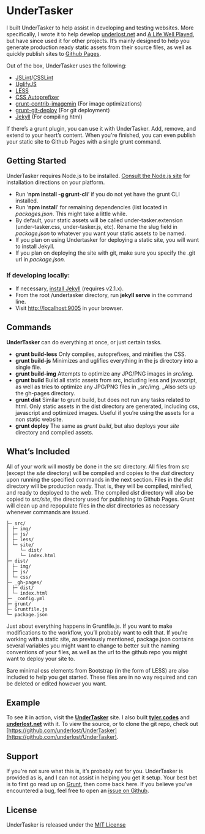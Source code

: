 # UnderTasker

I built UnderTasker to help assist in developing and testing websites. More specifically, I wrote it to help develop [underlost.net](underlost.net) and [A Life Well Played](alifewellplayed.com), but have since used it for other projects. It’s mainly designed to help you generate production ready static assets from their source files, as well as quickly publish sites to [Github Pages](pages.github.com). 

Out of the box, UnderTasker uses the following:

*   [JSLint](www.jslint.com)/[CSSLint](csslint.net)
*   [UglifyJS](marijnhaverbeke.nl//uglifyjs)
*   [LESS](lesscss.org)
*   [CSS Autoprefixer](github.com/ai/autoprefixer)
*   [grunt-contrib-imagemin](https://github.com/gruntjs/grunt-contrib-imagemin) (For image optimizations)
*   [grunt-git-deploy](https://www.npmjs.org/package/grunt-git-deploy) (For git deployment)
*   [Jekyll](http://jekyllrb.com/) (For compiling html)

If there’s a grunt plugin, you can use it with UnderTasker. Add, remove, and extend to your heart’s content. When you&#39;re finished, you can even publish your static site to Github Pages with a single grunt command.

## Getting Started

<a id="21dc"></a>UnderTasker requires Node.js to be installed. [Consult the Node.js site](http://nodejs.org/download/) for installation directions on your platform.

*  Run ‘**npm install -g grunt-cli**’ if you do not yet have the grunt CLI installed. 
*  Run ‘**npm install**’ for remaining dependencies (list located in _packages.json_. This might take a little while.
*  By default, your static assets will be called under-tasker.extension (under-tasker.css, under-tasker.js, etc). Rename the slug field in _package.json_ to whatever you want your static assets to be named.
*  If you plan on using Undertasker for deploying a static site, you will want to install Jekyll. 
*  If you plan on deploying the site with git, make sure you specify the .git url in _package.json._

### If developing locally:

*   If necessary, [install Jekyll](http://jekyllrb.com/docs/installation) (requires v2.1.x).
*   From the root /undertasker directory, run **jekyll serve** in the command line.
*   Visit [http://localhost:9005](http://localhost:9001/) in your browser.


## Commands

**UnderTasker** can do everything at once, or just certain tasks. 

*   **grunt build-less**
Only compiles, autoprefixes, and minifies the CSS. 
*   **grunt build-js**
Minimizes and uglifies everything in the js directory into a single file.
*   **grunt build-img**
Attempts to optimize any JPG/PNG images in _src/img._
*   **grunt build**
Build all static assets from src, including less and javascript, as well as tries to optimize any JPG/PNG files in _src/img. _Also sets up the gh-pages directory.
*   **grunt dist**
Similar to grunt build, but does not run any tasks related to html. Only static assets in the dist directory are generated, including css, javascript and optimized images. Useful if you’re using the assets for a non static website. 
*   **grunt deploy**
The same as _grunt build_, but also deploys your _site_ directory and compiled assets.


## What’s Included

All of your work will mostly be done in the _src_ directory. All files from _src_ (except the _site_ directory) will be compiled and copies to the _dist_ directory upon running the specified commands in the next section. Files in the _dist_ directory will be production ready. That is, they will be compiled, minified, and ready to deployed to the web. The compiled _dist_ directory will also be copied to _src/site_, the directory used for publishing to Github Pages. Grunt will clean up and repopulate files in the _dist_ directories as necessary whenever commands are issued.
  
```
├─ src/
│ ├─ img/
│ ├─ js/
│ ├─ less/
│ └─ site/
│    └─ dist/
│    └─ index.html
├─ dist/
│ ├─ img/
│ ├─ js/
│ └─ css/
├─ _gh-pages/
│ ├─ dist/
│ └─ index.html
├─ _config.yml
├─ grunt/
├─ Gruntfile.js
└─ package.json
```

Just about everything happens in Gruntfile.js. If you want to make modifications to the workflow, you’ll probably want to edit that. If you&#39;re working with a static site, as previously mentioned, package.json contains several variables you might want to change to better suit the naming conventions of your files, as well as the url to the github repo you might want to deploy your site to.

Bare minimal css elements from Bootstrap (in the form of LESS) are also included to help you get started. These files are in no way required and can be deleted or edited however you want.


## Example

To see it in action, visit the [**UnderTasker**](http://tyler.codes/UnderTasker) site. I also built [**tyler.codes**](http://tyler.codes/) and [**underlost.net**](http://underlost.net/) with it. To view the source, or to clone the git repo, check out [https://github.com/underlost/UnderTasker](https://github.com/underlost/UnderTasker).


## Support

If you&#39;re not sure what this is, it’s probably not for you. UnderTasker is provided as is, and I can not assist in helping you get it setup. Your best bet is to first go read up on [Grunt](http://gruntjs.com/), then come back here. If you believe you’ve encountered a bug, feel free to open an [issue on Github](https://github.com/underlost/UnderTasker/issues).



## License

UnderTasker is released under the [MIT License](https://github.com/underlost/UnderTasker/blob/master/LICENSE)
